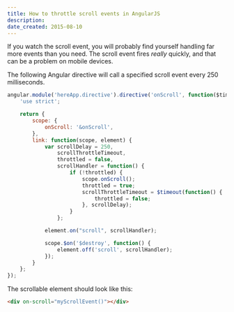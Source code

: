 ```yaml
---
title: How to throttle scroll events in AngularJS
description: 
date_created: 2015-08-10
---
```


If you watch the scroll event, you will probably find yourself handling far more events than you need. The scroll event fires *really* quickly, and that can be a problem on mobile devices.

The following Angular directive will call a specified scroll event every 250 milliseconds.

```javascript
angular.module('hereApp.directive').directive('onScroll', function($timeout) {
    'use strict';

    return {
        scope: {
            onScroll: '&onScroll',
        },
        link: function(scope, element) {
            var scrollDelay = 250,
                scrollThrottleTimeout,
                throttled = false,
                scrollHandler = function() {
                    if (!throttled) {
                        scope.onScroll();
                        throttled = true;
                        scrollThrottleTimeout = $timeout(function() {
                            throttled = false;
                        }, scrollDelay);
                    }
                };

            element.on("scroll", scrollHandler);

            scope.$on('$destroy', function() {
                element.off('scroll', scrollHandler);
            });
        }
    };
});
```

The scrollable element should look like this:

```html
<div on-scroll="myScrollEvent()"></div>
```

